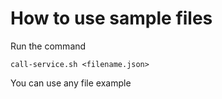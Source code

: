 # How to use sample files

Run the command

```call-service.sh <filename.json>```

You can use any file example